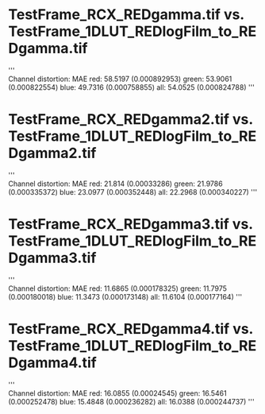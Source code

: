 # TestFrame_RCX_REDgamma.tif vs. TestFrame_1DLUT_REDlogFilm_to_REDgamma.tif
'''  
  Channel distortion: MAE
    red: 58.5197 (0.000892953)
    green: 53.9061 (0.000822554)
    blue: 49.7316 (0.000758855)
    all: 54.0525 (0.000824788)
'''
# TestFrame_RCX_REDgamma2.tif vs. TestFrame_1DLUT_REDlogFilm_to_REDgamma2.tif
'''  
  Channel distortion: MAE
    red: 21.814 (0.00033286)
    green: 21.9786 (0.000335372)
    blue: 23.0977 (0.000352448)
    all: 22.2968 (0.000340227)
'''

# TestFrame_RCX_REDgamma3.tif vs. TestFrame_1DLUT_REDlogFilm_to_REDgamma3.tif
'''  
  Channel distortion: MAE
    red: 11.6865 (0.000178325)
    green: 11.7975 (0.000180018)
    blue: 11.3473 (0.000173148)
    all: 11.6104 (0.000177164)
'''
# TestFrame_RCX_REDgamma4.tif vs. TestFrame_1DLUT_REDlogFilm_to_REDgamma4.tif
'''  
  Channel distortion: MAE
    red: 16.0855 (0.00024545)
    green: 16.5461 (0.000252478)
    blue: 15.4848 (0.000236282)
    all: 16.0388 (0.000244737)
'''